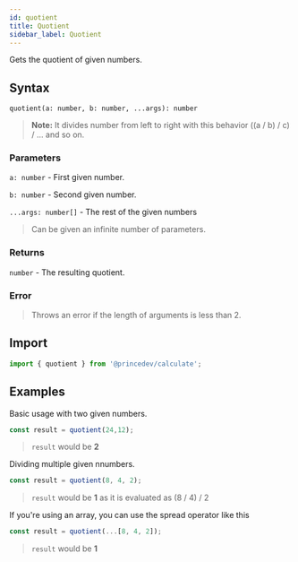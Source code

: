 ```yaml
---
id: quotient
title: Quotient
sidebar_label: Quotient
---
```


Gets the quotient of given numbers.

## Syntax

`quotient(a: number, b: number, ...args): number`

> **Note:** It divides number from left to right with this behavior ((a / b) / c) / ... and so on.

### Parameters

`a: number` - First given number.

`b: number` - Second given number.

`...args: number[]` - The rest of the given numbers

> Can be given an infinite number of parameters.

### Returns

`number` - The resulting quotient.

### Error

> Throws an error if the length of arguments is less than 2.

## Import

```javascript
import { quotient } from '@princedev/calculate';
```

## Examples

Basic usage with two given numbers.

```javascript
const result = quotient(24,12);
```

> `result` would be **2**

Dividing multiple given nnumbers.

```javascript
const result = quotient(8, 4, 2);
```

> `result` would be **1** as it is evaluated as (8 / 4) / 2

If you're using an array, you can use the spread operator like this

```javascript
const result = quotient(...[8, 4, 2]);
```

> `result` would be **1**